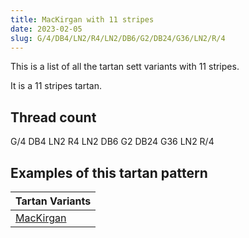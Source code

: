```yaml
---
title: MacKirgan with 11 stripes
date: 2023-02-05
slug: G/4/DB4/LN2/R4/LN2/DB6/G2/DB24/G36/LN2/R/4
---
```

This is a list of all the tartan sett variants with 11 stripes.

It is a 11 stripes tartan.


## Thread count
G/4 DB4 LN2 R4 LN2 DB6 G2 DB24 G36 LN2 R/4

## Examples of this tartan pattern

| Tartan Variants |
|---------------|
| [MacKirgan](/variants/g/4/db4/ln2/r4/ln2/db6/g2/db24/g36/ln2/r/4-db000050-g008000-lne0e0e0-rc00000)||
